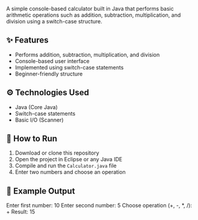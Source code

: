 
A simple console-based calculator built in Java that performs basic arithmetic operations such as addition, subtraction, multiplication, and division using a switch-case structure.

## ✨ Features
- Performs addition, subtraction, multiplication, and division
- Console-based user interface
- Implemented using switch-case statements
- Beginner-friendly structure

## ⚙️ Technologies Used
- Java (Core Java)
- Switch-case statements
- Basic I/O (Scanner)

## 🚀 How to Run
1. Download or clone this repository
2. Open the project in Eclipse or any Java IDE
3. Compile and run the `Calculator.java` file
4. Enter two numbers and choose an operation

## 📌 Example Output
Enter first number: 10
Enter second number: 5
Choose operation (+, -, *, /): +
Result: 15
